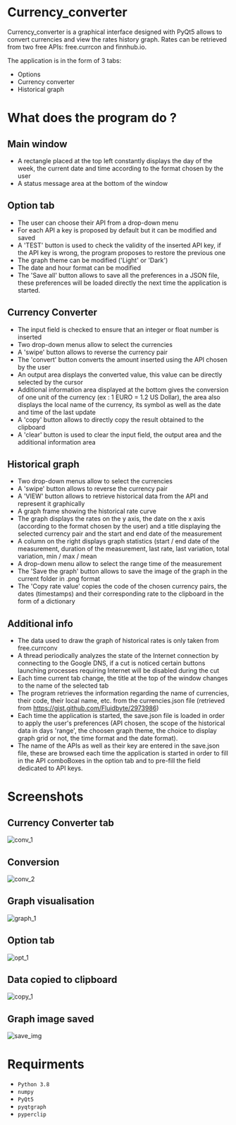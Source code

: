 # Currency_converter
Currency_converter is a graphical interface designed with PyQt5 allows to convert currencies and view the rates history graph. 
Rates can be retrieved from two free APIs: free.currcon and finnhub.io.

The application is in the form of 3 tabs:
- Options
- Currency converter
- Historical graph

# What does the program do ?
## Main window
- A rectangle placed at the top left constantly displays the day of the week, the current date and time according to the format chosen by the user
- A status message area at the bottom of the window

## Option tab
- The user can choose their API from a drop-down menu
- For each API a key is proposed by default but it can be modified and saved
- A 'TEST' button is used to check the validity of the inserted API key, if the API key is wrong, the program proposes to restore the previous one
- The graph theme can be modified ('Light' or 'Dark')
- The date and hour format can be modified
- The 'Save all' button allows to save all the preferences in a JSON file, these preferences will be loaded directly the next time the application is started.

## Currency Converter
- The input field is checked to ensure that an integer or float number is inserted
- Two drop-down menus allow to select the currencies
- A 'swipe' button allows to reverse the currency pair
- The 'convert' button converts the amount inserted using the API chosen by the user
- An output area displays the converted value, this value can be directly selected by the cursor
- Additional information area displayed at the bottom gives the conversion of one unit of the currency (ex : 1 EURO = 1.2 US Dollar), the area also displays the local name of the currency, its symbol as well as the date and time of the last update
- A 'copy' button allows to directly copy the result obtained to the clipboard
- A 'clear' button is used to clear the input field, the output area and the additional information area

## Historical graph
- Two drop-down menus allow to select the currencies
- A 'swipe' button allows to reverse the currency pair
- A 'VIEW' button allows to retrieve historical data from the API and represent it graphically
- A graph frame showing the historical rate curve
- The graph displays the rates on the y axis, the date on the x axis (according to the format chosen by the user) and a title displaying the selected currency pair and the start and end date of the measurement
- A column on the right displays graph statistics (start / end date of the measurement, duration of the measurement, last rate, last variation, total variation, min / max / mean
- A drop-down menu allow to select the range time of the measurement
- The 'Save the graph' button allows to save the image of the graph in the current folder in .png format
- The 'Copy rate value' copies the code of the chosen currency pairs, the dates (timestamps) and their corresponding rate to the clipboard in the form of a dictionary

## Additional info
- The data used to draw the graph of historical rates is only taken from free.currconv
- A thread periodically analyzes the state of the Internet connection by connecting to the Google DNS, if a cut is noticed certain buttons launching processes requiring Internet will be disabled during the cut
- Each time current tab change, the title at the top of the window changes to the name of the selected tab
- The program retrieves the information regarding the name of currencies, their code, their local name, etc. from the currencies.json file (retrieved from https://gist.github.com/Fluidbyte/2973986)
- Each time the application is started, the save.json file is loaded in order to apply the user's preferences (API chosen, the scope of the historical data in days 'range', the choosen graph theme, the choice to display graph grid or not, the time format and the date format). 
- The name of the APIs as well as their key are entered in the save.json file, these are browsed each time the application is started in order to fill in the API comboBoxes in the option tab and to pre-fill the field dedicated to API keys.

# Screenshots
## Currency Converter tab 
![conv_1](https://user-images.githubusercontent.com/11463619/117135045-b81cbe80-ada6-11eb-882c-c0583fc42bd2.png)
## Conversion
![conv_2](https://user-images.githubusercontent.com/11463619/117135049-b8b55500-ada6-11eb-97ba-4e8b1c082130.png)
## Graph visualisation
![graph_1](https://user-images.githubusercontent.com/11463619/117135053-b8b55500-ada6-11eb-93be-b0dd4ba82d23.png)
## Option tab
![opt_1](https://user-images.githubusercontent.com/11463619/117135054-b94deb80-ada6-11eb-857d-8404625424f2.png)
## Data copied to clipboard
![copy_1](https://user-images.githubusercontent.com/11463619/117135051-b8b55500-ada6-11eb-8830-459ab4be7ab7.png)
## Graph image saved
![save_img](https://user-images.githubusercontent.com/11463619/117135056-b94deb80-ada6-11eb-8a97-787ae8791439.png)

# Requirments
- `Python 3.8`
- `numpy`
- `PyQt5`
- `pyqtgraph`
- `pyperclip`

